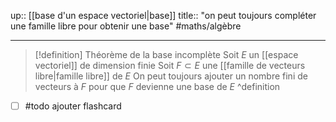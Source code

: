 up:: [[base d'un espace vectoriel|base]]
title:: "on peut toujours compléter une famille libre pour obtenir une base"
#maths/algèbre 

---

> [!definition] Théorème de la base incomplète
> Soit $E$ un [[espace vectoriel]] de dimension finie
> Soit $F \subset E$ une [[famille de vecteurs libre|famille libre]] de $E$
> On peut toujours ajouter un nombre fini de vecteurs à $F$ pour que $F$ devienne une base de $E$
^definition

 - [ ] #todo ajouter flashcard
